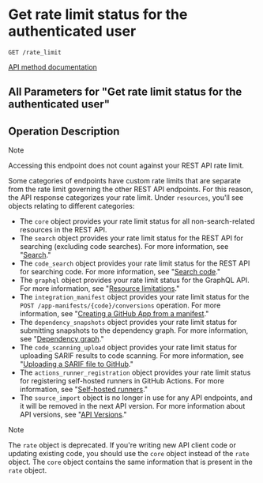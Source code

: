 # Get rate limit status for the authenticated user

`GET /rate_limit`

[API method documentation](https://docs.github.com/rest/rate-limit/rate-limit#get-rate-limit-status-for-the-authenticated-user)

## All Parameters for "Get rate limit status for the authenticated user"


## Operation Description

> [!NOTE]
> Accessing this endpoint does not count against your REST API rate limit.

Some categories of endpoints have custom rate limits that are separate from the rate limit governing the other REST API endpoints. For this reason, the API response categorizes your rate limit. Under `resources`, you'll see objects relating to different categories:
* The `core` object provides your rate limit status for all non-search-related resources in the REST API.
* The `search` object provides your rate limit status for the REST API for searching (excluding code searches). For more information, see "[Search](https://docs.github.com/rest/search/search)."
* The `code_search` object provides your rate limit status for the REST API for searching code. For more information, see "[Search code](https://docs.github.com/rest/search/search#search-code)."
* The `graphql` object provides your rate limit status for the GraphQL API. For more information, see "[Resource limitations](https://docs.github.com/graphql/overview/resource-limitations#rate-limit)."
* The `integration_manifest` object provides your rate limit status for the `POST /app-manifests/{code}/conversions` operation. For more information, see "[Creating a GitHub App from a manifest](https://docs.github.com/apps/creating-github-apps/setting-up-a-github-app/creating-a-github-app-from-a-manifest#3-you-exchange-the-temporary-code-to-retrieve-the-app-configuration)."
* The `dependency_snapshots` object provides your rate limit status for submitting snapshots to the dependency graph. For more information, see "[Dependency graph](https://docs.github.com/rest/dependency-graph)."
* The `code_scanning_upload` object provides your rate limit status for uploading SARIF results to code scanning. For more information, see "[Uploading a SARIF file to GitHub](https://docs.github.com/code-security/code-scanning/integrating-with-code-scanning/uploading-a-sarif-file-to-github)."
* The `actions_runner_registration` object provides your rate limit status for registering self-hosted runners in GitHub Actions. For more information, see "[Self-hosted runners](https://docs.github.com/rest/actions/self-hosted-runners)."
* The `source_import` object is no longer in use for any API endpoints, and it will be removed in the next API version. For more information about API versions, see "[API Versions](https://docs.github.com/rest/about-the-rest-api/api-versions)."

> [!NOTE]
> The `rate` object is deprecated. If you're writing new API client code or updating existing code, you should use the `core` object instead of the `rate` object. The `core` object contains the same information that is present in the `rate` object.
